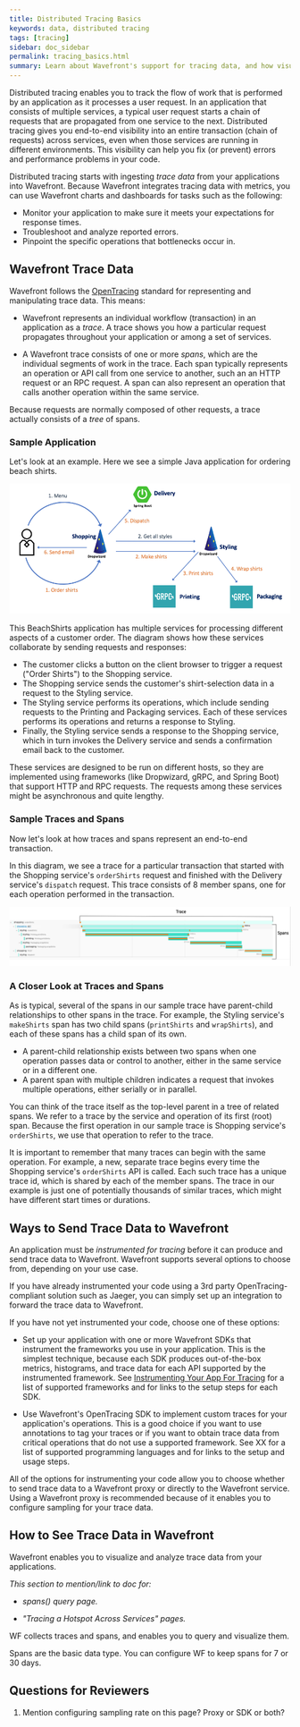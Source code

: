 ```yaml
---
title: Distributed Tracing Basics
keywords: data, distributed tracing
tags: [tracing]
sidebar: doc_sidebar
permalink: tracing_basics.html
summary: Learn about Wavefront's support for tracing data, and how visualizing traces can help you pinpoint errors and bottlenecks in your app.
---
```


Distributed tracing enables you to track the flow of work that is performed by an application as it processes a user request. In an application that consists of multiple services, a typical user request starts a chain of requests that are propagated from one service to the next.  Distributed tracing gives you end-to-end visibility into an entire transaction (chain of requests) across services, even when those services are running in different environments. This visibility can help you fix (or prevent) errors and performance problems in your code. 

Distributed tracing starts with ingesting _trace data_ from your applications into Wavefront.
Because Wavefront integrates tracing data with metrics, you can use Wavefront charts and dashboards for tasks such as the following: 

* Monitor your application to make sure it meets your expectations for response times.
* Troubleshoot and analyze reported errors. 
* Pinpoint the specific operations that bottlenecks occur in.

<!--- This page gives basic concepts. You can go straight to Instrumenting [link]--->

## Wavefront Trace Data

Wavefront follows the [OpenTracing](https://opentracing.io/) standard for representing and manipulating trace data. This means:

* Wavefront represents an individual workflow (transaction) in an application as a _trace_. A trace shows you how a particular request propagates throughout your application or among a set of services. 

* A Wavefront trace consists of one or more _spans_, which are the individual segments of work in the trace. Each span typically represents an operation or API call from one service to another, such an an HTTP request or an RPC request. A span can also represent an operation that calls another operation within the same service.

Because requests are normally composed of other requests, a trace actually consists of a _tree_ of spans. 

### Sample Application
<!--- Revise with final names and inventory of services and operations. Styling vs. Designer. --->

Let's look at an example. Here we see a simple Java application for ordering beach shirts. 

![tracing beachShirts](images/tracing_beachshirts_app.png)

This BeachShirts application has multiple services for processing different aspects of a customer order. The diagram shows how these services collaborate by sending requests and responses:
* The customer clicks a button on the client browser to trigger a request ("Order Shirts") to the Shopping service.
* The Shopping service sends the customer's shirt-selection data in a request to the Styling service. 
* The Styling service performs its operations, which include sending requests to the Printing and Packaging services. Each of these services performs its operations and returns a response to Styling.
* Finally, the Styling service sends a response to the Shopping service, which in turn invokes the Delivery service and sends a confirmation email back to the customer. 

These services are designed to be run on different hosts, so they are implemented using frameworks (like Dropwizard, gRPC, and Spring Boot) that support HTTP and RPC requests. The requests among these services might be asynchronous and quite lengthy.

<!--- Could be in different threads, or in containers --->


### Sample Traces and Spans
<!--- Check final names and inventory of services and operations. Styling vs. Designer. --->
<!--- Get real screen shot when colors are finalized. --->

Now let's look at how traces and spans represent an end-to-end transaction. 

In this diagram, we see a trace for a particular transaction that started with the Shopping service's `orderShirts` request and finished with the Delivery service's `dispatch` request. This trace consists of 8 member spans, one for each operation performed in the transaction.

![tracing trace spans](images/tracing_trace_spans.png)

### A Closer Look at Traces and Spans

As is typical, several of the spans in our sample trace have parent-child relationships to other spans in the trace. For example,
the Styling service's `makeShirts` span has two child spans (`printShirts` and `wrapShirts`), and each of these spans has a child span of its own. 
* A parent-child relationship exists between two spans when one operation passes data or control to another, either in the same service or in a different one. 
* A parent span with multiple children indicates a request that invokes multiple operations, either serially or in parallel. 

You can think of the trace itself as the top-level parent in a tree of related spans. We refer to a trace by the service and operation of its first (root) span. Because the first operation in our sample trace is Shopping service's `orderShirts`, we use that operation to refer to the trace. 

It is important to remember that many traces can begin with the same operation. For example, a new, separate trace begins every time the Shopping service's `orderShirts` API is called. Each such trace has a unique trace id, which is shared by each of the member spans. The trace in our example is just one of potentially thousands of similar traces, which might have different start times or durations. 


## Ways to Send Trace Data to Wavefront

An application must be _instrumented for tracing_ before it can produce and send trace data to Wavefront. Wavefront supports several options to choose from, depending on your use case. 

<!--- Other metrics, and enable histograms too? --->

If you have already instrumented your code using a 3rd party OpenTracing-compliant solution such as Jaeger, you can simply set up an integration to forward the trace data to Wavefront. <!--- See XX.--->

If you have not yet instrumented your code, choose one of these options:

* Set up your application with one or more Wavefront SDKs that instrument the frameworks you use in your application. This is the simplest technique, because each SDK produces out-of-the-box metrics, histograms, and trace data for each API supported by the instrumented framework. See [Instrumenting Your App For Tracing](tracing_instrumenting_frameworks.html) for a list of supported frameworks and for links to the setup steps for each SDK.

* Use Wavefront's OpenTracing SDK to implement custom traces for your application's operations. This is a good choice if you want to use annotations to tag your traces or if you want to obtain trace data from critical operations that do not use a supported framework. <!--- ---> See XX for a list of supported programming languages and for links to the setup and usage steps.

All of the options for instrumenting your code allow you to choose whether to send trace data to a Wavefront proxy or directly to the Wavefront service. Using a Wavefront proxy is recommended because of it enables you to configure sampling for your trace data. <!--- See XX --->
 

## How to See Trace Data in Wavefront

Wavefront enables you to visualize and analyze trace data from your applications.


_This section to mention/link to doc for:_

* _spans() query page._

* _"Tracing a Hotspot Across Services" pages._

WF collects traces and spans, and enables you to query and visualize them.

Spans are the basic data type. You can configure WF to keep spans for 7 or 30 days.

## Questions for Reviewers

1. Mention configuring sampling rate on this page? Proxy or SDK or both?
